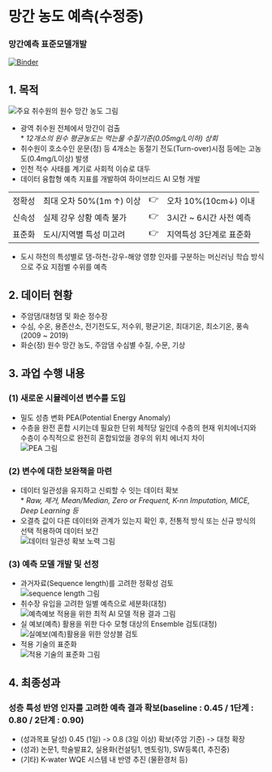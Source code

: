 # 망간 농도 예측(수정중)
### 망간예측 표준모델개발
    
[![Binder](https://mybinder.org/badge_logo.svg)](https://mybinder.org/v2/gh/gapple95/Taewha-Water-Level-Predict.git/HEAD) 
## 1. 목적
![주요 취수원의 원수 망간 농도 그림](https://github.com/gapple95/Manganese-Quality-Predict/assets/50596733/5cf793e7-82ef-425c-b2de-f7716c304a76)
  - 광역 취수원 전체에서 망간이 검출
    <br> * <i> 12개소의 원수 평균농도는 먹는물 수질기준(0.05mg/L이하) 상회 </i>
  - 취수원이 호소수인 운문(정) 등 4개소는 동절기 전도(Turn-over)시점 등에는 고농도(0.4mg/L이상) 발생
  - 인천 적수 사태를 계기로 사회적 이슈로 대두
  - 데이터 융합형 예측 지표를 개발하여 하이브리드 AI 모형 개발
  <table border=0 align=center>
  <tr>
  <td>정확성</td><td>최대 오차 50%(1m ↑) 이상</td><td> 👉 </td><td>오차 10%(10cm↓) 이내</td>
  </tr>
  <tr>
  <td>신속성</td><td>실제 강우 상황 예측 불가</td><td> 👉 </td><td>3시간 ~ 6시간 사전 예측</td>
  </tr>
  <tr>
  <td>표준화</td><td>도시/지역별 특성 미고려</td><td> 👉 </td><td>지역특성 3단계로 표준화</td>
  </tr>
  </table>

 - 도시 하천의 특성별로 댐-하천-강우-해양 영향 인자를 구분하는 머신러닝 학습 방식으로 주요 지점별 수위를 예측

## 2. 데이터 현황
  - 주암댐/대청댐 및 화순 정수장
  - 수심, 수온, 용존산소, 전기전도도, 저수위, 평균기온, 최대기온, 최소기온, 풍속(2009 ~ 2019)
  - 화순(정) 원수 망간 농도, 주암댐 수심별 수질, 수문, 기상

## 3. 과업 수행 내용
### (1) 새로운 시뮬레이션 변수를 도입
  - 밀도 성층 변화 PEA(Potential Energy Anomaly)
  - 수층을 완전 혼합 시키는데 필요한 단위 체적당 일인데 수층의 현재 위치에너지와 수층이 수직적으로 완전히 혼합되었을 경우의 위치 에너지 차이
<br> ![PEA 그림](https://github.com/gapple95/Manganese-Quality-Predict/assets/50596733/7d651f26-5f9b-4619-b13f-26f3fd3a5dfd)

### (2) 변수에 대한 보완책을 마련
  - 데이터 일관성을 유지하고 신뢰할 수 잇는 데이터 확보
    <br> * <i> Raw, 제거, Mean/Median, Zero or Frequent, K-nn Imputation, MICE, Deep Learning 등 </i>
  - 오결측 값이 다른 데이터와 관계가 있는지 확인 후, 전통적 방식 또는 신규 방식의 선택 적용하여 데이터 보간
<br> ![데이터 일관성 확보 노력 그림](https://github.com/gapple95/Manganese-Quality-Predict/assets/50596733/6a4e0ce0-5fee-4cf8-a572-3f8323f58f8b)

### (3) 예측 모델 개발 및 선정
  - 과거자료(Sequence length)를 고려한 정확성 검토
<br> ![sequence length 그림](https://github.com/gapple95/Manganese-Quality-Predict/assets/50596733/36ad2d56-73c1-4c75-b5f2-c92db3f0d37d)
  - 취수장 유입을 고려한 일별 예측으로 세분화(대청)
<br> ![예측예보 적용을 위한 최적 AI 모델 적용 결과 그림](https://github.com/gapple95/Manganese-Quality-Predict/assets/50596733/6a7fb9e9-5781-47cb-bde2-5d7606af4bad)
  - 실 예보(예측) 활용을 위한 다수 모형 대상의 Ensemble 검토(대청)
<br> ![실예보(예측)활용을 위한 앙상블 검토](https://github.com/gapple95/Manganese-Quality-Predict/assets/50596733/7ff853a7-5d72-4d8a-8014-58f31257c699)
  - 적용 기술의 표준화
<br> ![적용 기술의 표준화 그림](https://github.com/gapple95/Manganese-Quality-Predict/assets/50596733/5a4c9d00-df16-44ab-8086-5040571792e6)

## 4. 최종성과
### 성층 특성 반영 인자를 고려한 예측 결과 확보(baseline : 0.45 / 1단계 : 0.80 / 2단계 : 0.90)
  - (성과목표 달성) 0.45 (1일) -> 0.8 (3일 이상) 확보(주암 기준) -> 대청 확장
  - (성과) 논문1, 학술발표2, 실용화(컨설팅1, 멘토링1), SW등록(1, 추진중)
  - (기타) K-water WQE 시스템 내 반영 추진 (물환경처 등)

